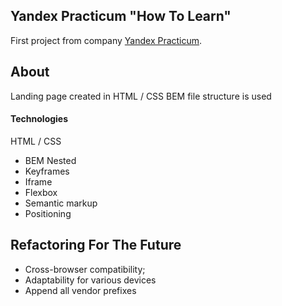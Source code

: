 ## Yandex Practicum "How To Learn"

First project from company [Yandex Practicum](https://practicum.yandex.ru/ "Yandex Practicum").
 
## About

Landing page created in HTML / CSS
BEM file structure is used

#### Technologies
HTML / CSS
* BEM Nested
* Keyframes
* Iframe
* Flexbox
* Semantic markup
* Positioning
  
## Refactoring For The Future
* Cross-browser compatibility;
* Adaptability for various devices
* Append all vendor prefixes



 
